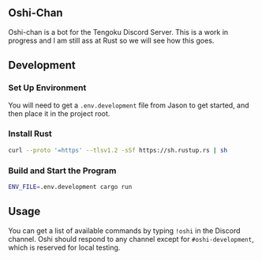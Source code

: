 ## Oshi-Chan
Oshi-chan is a bot for the Tengoku Discord Server. This is a work in progress and I am still ass at Rust so we will see how this goes.

## Development

### Set Up Environment
You will need to get a `.env.development` file from Jason to get started, and then place it in the project root.

### Install Rust
```bash
curl --proto '=https' --tlsv1.2 -sSf https://sh.rustup.rs | sh
```

### Build and Start the Program
```bash
ENV_FILE=.env.development cargo run
```

## Usage

You can get a list of available commands by typing `!oshi` in the Discord channel. Oshi should respond to any channel except for `#oshi-development`, which is reserved for local testing.
